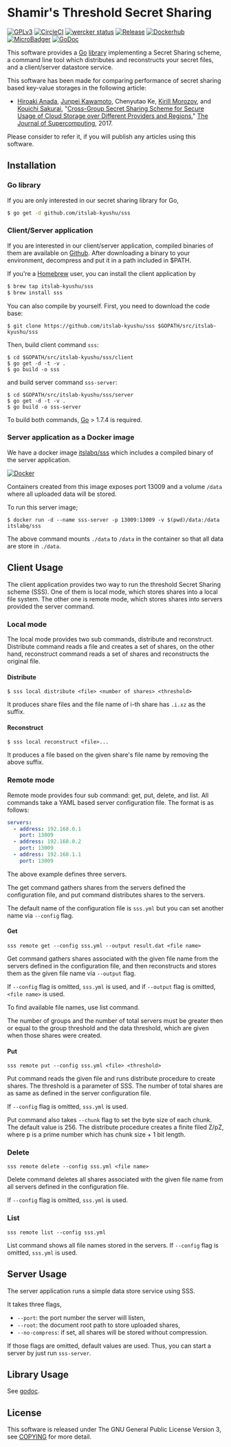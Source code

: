 # Shamir's Threshold Secret Sharing
[![GPLv3](https://img.shields.io/badge/license-GPLv3-blue.svg)](https://www.gnu.org/copyleft/gpl.html)
[![CircleCI](https://circleci.com/gh/itslab-kyushu/sss/tree/master.svg?style=svg)](https://circleci.com/gh/itslab-kyushu/sss/tree/master)
[![wercker status](https://app.wercker.com/status/16562999f1f803486bd8893c1dec21e6/s/master "wercker status")](https://app.wercker.com/project/byKey/16562999f1f803486bd8893c1dec21e6)
[![Release](https://img.shields.io/badge/release-0.3.1-brightgreen.svg)](https://github.com/itslab-kyushu/sss/releases/tag/v0.3.1)
[![Dockerhub](https://img.shields.io/badge/dockerhub-itslabq%2Fsss-blue.svg)](https://hub.docker.com/r/itslabq/sss/)
[![MicroBadger](https://images.microbadger.com/badges/image/itslabq/sss.svg)](https://microbadger.com/images/itslabq/sss)
[![GoDoc](https://godoc.org/github.com/itslab-kyushu/sss/sss?status.svg)](https://godoc.org/github.com/itslab-kyushu/sss/sss)

This software provides a [Go](https://golang.org/)
[library](https://godoc.org/github.com/itslab-kyushu/sss/sss) implementing
a Secret Sharing scheme, a command line tool which distributes and
reconstructs your secret files, and a client/server datastore service.

This software has been made for comparing performance of secret sharing based
key-value storages in the following article:

* [Hiroaki Anada](http://sun.ac.jp/prof/anada/),
  [Junpei Kawamoto](https://www.jkawamoto.info),
  Chenyutao Ke,
  [Kirill Morozov](http://www.is.c.titech.ac.jp/~morozov/), and
  [Kouichi Sakurai](http://itslab.inf.kyushu-u.ac.jp/~sakurai/),
  "[Cross-Group Secret Sharing Scheme for Secure Usage of Cloud Storage over Different Providers and Regions](http://www.anrdoezrs.net/links/8186671/type/dlg/https://link.springer.com/article/10.1007%2Fs11227-017-2009-7),"
  [The Journal of Supercomputing](http://www.anrdoezrs.net/links/8186671/type/dlg/https://link.springer.com/journal/11227), 2017.

Please consider to refer it, if you will publish any articles using this
software.

## Installation
### Go library
If you are only interested in our secret sharing library for Go,

```sh
$ go get -d github.com/itslab-kyushu/sss
```

### Client/Server application
If you are interested in our client/server application,
compiled binaries of them are available on
[Github](https://github.com/itslab-kyushu/sss/releases).
After downloading a binary to your environment, decompress and put it in a path
included in $PATH.

If you're a [Homebrew](http://brew.sh/) user,
you can install the client application by

```sh
$ brew tap itslab-kyushu/sss
$ brew install sss
```

You can also compile by yourself.
First, you need to download the code base:

```
$ git clone https://github.com/itslab-kyushu/sss $GOPATH/src/itslab-kyushu/sss
```

Then, build client command `sss`:

```
$ cd $GOPATH/src/itslab-kyushu/sss/client
$ go get -d -t -v .
$ go build -o sss
```

and build server command `sss-server`:

```
$ cd $GOPATH/src/itslab-kyushu/sss/server
$ go get -d -t -v .
$ go build -o sss-server
```

To build both commands, [Go](https://golang.org/) > 1.7.4 is required.

### Server application as a Docker image
We have a docker image [itslabq/sss](https://hub.docker.com/r/itslabq/sss/)
which includes a compiled binary of the server application.

[![Docker](https://itslab-kyushu.github.io/sss/img/small_h-trans.png)](https://www.docker.com/)

Containers created from this image exposes port 13009 and a volume `/data`
where all uploaded data will be stored.

To run this server image;

```
$ docker run -d --name sss-server -p 13009:13009 -v $(pwd)/data:/data itslabq/sss
```

The above command mounts `./data` to `/data` in the container so that all data
are store in `./data`.

## Client Usage
The client application provides two way to run the threshold Secret Sharing
scheme (SSS).
One of them is local mode, which stores shares into a local file system.
The other one is remote mode, which stores shares into servers provided the
server command.

### Local mode
The local mode provides two sub commands, distribute and reconstruct.
Distribute command reads a file and creates a set of shares,
on the other hand, reconstruct command reads a set of shares and reconstructs
the original file.

#### Distribute
```
$ sss local distribute <file> <number of shares> <threshold>
```

It produces share files and the file name of i-th share has `.i.xz` as the
suffix.

#### Reconstruct
```
$ sss local reconstruct <file>...
```

It produces a file based on the given share's file name by removing the above
suffix.

### Remote mode
Remote mode provides four sub command: get, put, delete, and list.
All commands take a YAML based server configuration file.
The format is as follows:

```yaml
servers:
  - address: 192.168.0.1
    port: 13009
  - address: 192.168.0.2
    port: 13009
  - address: 192.168.1.1
    port: 13009
```

The above example defines three servers.

The get command gathers shares from the servers defined the configuration file,
and put command distributes shares to the servers.

The default name of the configuration file is `sss.yml` but you can set another
name via `--config` flag.

#### Get
```
sss remote get --config sss.yml --output result.dat <file name>
```

Get command gathers shares associated with the given file name from the servers
defined in the configuration file, and then reconstructs and stores them as
the given file name via `--output` flag.

If `--config` flag is omitted, `sss.yml` is used, and if `--output` flag is
omitted, `<file name>` is used.

To find available file names, use list command.

The number of groups and the number of total servers must be greater then or
equal to the group threshold and the data threshold, which are given when those
shares were created.

#### Put
```
sss remote put --config sss.yml <file> <threshold>
```

Put command reads the given file and runs distribute procedure to create shares.
The threshold is a parameter of SSS.
The number of total shares are as same as defined in the server configuration
file.

If `--config` flag is omitted, `sss.yml` is used.

Put command also takes `--chunk` flag to set the byte size of each chunk.
The default value is 256.
The distribute procedure creates a finite filed Z/pZ, where p is a prime number
which has chunk size + 1 bit length.

### Delete
```
sss remote delete --config sss.yml <file name>
```

Delete command deletes all shares associated with the given file name from all
servers defined in the configuration file.

If `--config` flag is omitted, `sss.yml` is used.

### List
```
sss remote list --config sss.yml
```

List command shows all file names stored in the servers.
If `--config` flag is omitted, `sss.yml` is used.


## Server Usage
The server application runs a simple data store service using SSS.

It takes three flags,
* `--port`: the port number the server will listen,
* `--root`: the document root path to store uploaded shares,
* `--no-compress`: if set, all shares will be stored without compression.

If those flags are omitted, default values are used.
Thus, you can start a server by just run `sss-server`.


## Library Usage
See [godoc](https://godoc.org/github.com/itslab-kyushu/sss/sss).


## License
This software is released under The GNU General Public License Version 3,
see [COPYING](COPYING) for more detail.

